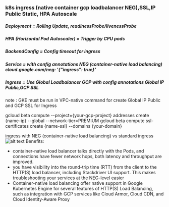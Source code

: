 ### k8s ingress (native container gcp loadbalancer NEG),SSL,IP Public Static, HPA Autoscale

##### Deployment = Rolling Update, readinessProbe/livenessProbe ######

##### HPA (Horizontal Pod Autoscaler) = Trigger by CPU pods ######

##### BackendConfig = Config timeout for ingress #####

##### Service = with config annotations NEG (container-native load balancing) cloud.google.com/neg: '{"ingress": true}' #####
 
##### Ingress = Use Global Loadbalancer GCP with config annotations Global IP Public,GCP SSL #####


note :
GKE must be run in VPC-native 
command for create Global IP Public and GCP SSL for Ingress

gcloud beta compute --project={your-gcp-project} addresses create {name-ip} --global --network-tier=PREMIUM
gcloud beta compute ssl-certificates create {name-ssl} --domains {your-domain}


ingress with NEG (container-native load balancing) vs standard ingress
![alt text](https://cloud.google.com/kubernetes-engine/images/neg.svg)
Benefits:
- container-native load balancer talks directly with the Pods, and connections have fewer network hops, both latency and throughput are improved.
- you have visibility into the round-trip time (RTT) from the client to the HTTP(S) load balancer, including Stackdriver UI support. This makes troubleshooting your services at the NEG-level easier
- Container-native load balancing offer native support in Google Kubernetes Engine for several features of HTTP(S) Load Balancing, such as integration with GCP services like Cloud Armor, Cloud CDN, and Cloud Identity-Aware Proxy
